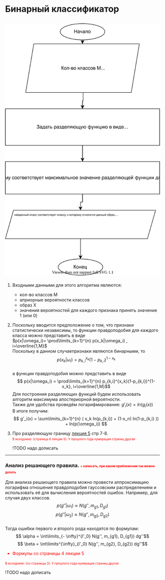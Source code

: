 # Бинарный классификатор

## ![scheme](binarniy_klassificator.svg)

1) Входными данными для этого алгоритма являются:

   + кол-во классов M 
   + априорные вероятности классов 
   + образ X
   + значения вероятностей для каждого признака принять значение 1 (или 0)

2) Поскольку вводится предположение о том, что признаки статистически независимы, то функции правдоподобия для каждого класса можно представить в виде  
   $p(x|\omega_i)= \prod\limits_{k=1}^{n} p(x_k|\omega_i) , i=\overline{1,M}$  
   Поскольку в данном случаепризнаки являются бинарными, то
   $$p(x_k|\omega_i) = p_{k,i}^{x_k} (1-p_{k,i})^{1-x_k}$$  
   а функции правдоподобия можно представить в виде  
   $$ p(x|\omega_i) = \prod\limits_{k=1}^{n} p_{k,i}^{x_k}(1-p_{k,i})^{1-x_k}, i=\overline{1,M}$$
   Для построения разделяющих функций будем использовать алгоритм максимума апостериорной вероятности.  
   Также для удобства проведём логарифмирование:  $g'_i(x) = ln(g_i(x))$  
   В итоге получим: 
   $$ g'_i(x) = \sum\limits_{k=1}^{n} ( x_k ln(p_{k,i}) + (1-x_n) ln(1-p_{k,i} )) + ln(p(\omega_i)) $$
3) Про разделяющую границу [лекция 5](../лекции%20с%20мудла/v5.pdf) стр 7-8.  
   <font size="1" color="red">В исходнике: {страница 6 лекции 5}. У прошлого года нумерация страниц другая</font>
   
   !TODO надо дописать
___
### Анализ решающего правила. <font size="1" color="red">+ написать, при каком приближении так можно делать</font>
Для анализа решающего правила можно провести аппроксимацию логарифма отношения правдоподобия гауссовским распределением и использовать её для вычисления вероятностей ошибок. Например, для случая двух классов.
$$ p(g''|\omega_1) \approx N(g'', m_{g1}, D_{g1})$$
$$ p(g''|\omega_2) \approx N(g'', m_{g2}, D_{g2})$$  
Тогда ошибки первого и второго рода находятся по формулам:
$$ \alpha = \int\limits_{- \infty}^{l'_0} N(g'', m_{g1}, D_{g1}) dg''$$
$$ \beta = \int\limits^{\infty}_{l'_0} N(g'', m_{g2}, D_{g2}) dg''$$
<font color="red">
+ Формулы со страницы 4 лекции 5  

<font size="1">В исходнике: {со страницы 3}. У прошлого года нумерация страниц другая</font>
</font>
 
!TODO надо дописать